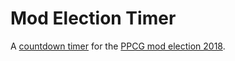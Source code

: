 # Mod Election Timer

A [countdown timer](https://mr-xcoder.github.io/ModElectionTimer/) for the [PPCG mod election 2018](https://codegolf.stackexchange.com/election/2).
